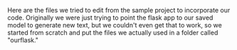 Here are the files we tried to edit from the sample project to incorporate our code. 
Originally we were just trying to point the flask app to our saved model to generate new text, but we couldn't even get that to work, so we started from scratch and put the files we actually used in a folder called "ourflask."
